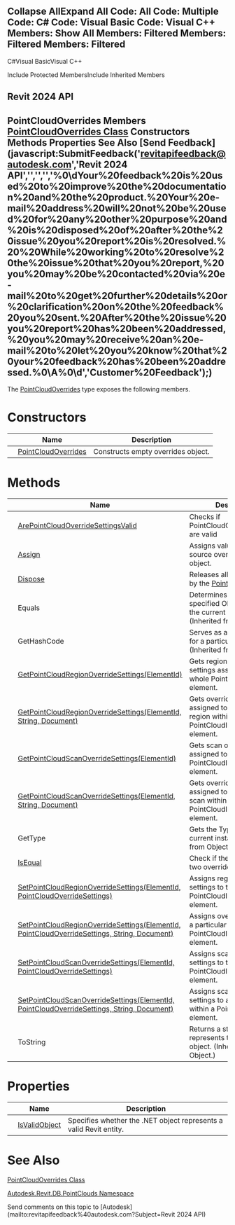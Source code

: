 ﻿

Collapse AllExpand All Code: All Code: Multiple Code: C# Code: Visual Basic Code: Visual C++  Members: Show All Members: Filtered Members: Filtered Members: Filtered   
---  
  
C#Visual BasicVisual C++

Include Protected MembersInclude Inherited Members

Revit 2024 API  
---  
PointCloudOverrides Members  
[PointCloudOverrides Class](c39d51e3-cc31-ecae-fa41-d00c435cb700.md) Constructors Methods Properties See Also [Send Feedback](javascript:SubmitFeedback\('revitapifeedback@autodesk.com','Revit 2024 API','','','','%0\\dYour%20feedback%20is%20used%20to%20improve%20the%20documentation%20and%20the%20product.%20Your%20e-mail%20address%20will%20not%20be%20used%20for%20any%20other%20purpose%20and%20is%20disposed%20of%20after%20the%20issue%20you%20report%20is%20resolved.%20%20While%20working%20to%20resolve%20the%20issue%20that%20you%20report,%20you%20may%20be%20contacted%20via%20e-mail%20to%20get%20further%20details%20or%20clarification%20on%20the%20feedback%20you%20sent.%20After%20the%20issue%20you%20report%20has%20been%20addressed,%20you%20may%20receive%20an%20e-mail%20to%20let%20you%20know%20that%20your%20feedback%20has%20been%20addressed.%0\\A%0\\d','Customer%20Feedback'\);)  
---  
  
The [PointCloudOverrides](c39d51e3-cc31-ecae-fa41-d00c435cb700.md) type exposes the following members.

# Constructors

|  | Name | Description |
| --- | --- | --- |
|  | [PointCloudOverrides](8034b037-5470-8587-694e-0160a5aeae35.md) | Constructs empty overrides object. |
  
# Methods

|  | Name | Description |
| --- | --- | --- |
|  | [ArePointCloudOverrideSettingsValid](2c34669d-bda3-5823-b58a-37526fc4566d.md) | Checks if PointCloudOverrideSettings are valid |
|  | [Assign](fc5f1a12-b260-8ee2-1f5c-f06bf068d19c.md) | Assigns values of the source overrides to this object. |
|  | [Dispose](2f1e7c6f-322b-c425-0226-b491e81b145a.md) | Releases all resources used by the [PointCloudOverrides](c39d51e3-cc31-ecae-fa41-d00c435cb700.md) |
|  | Equals | Determines whether the specified Object is equal to the current Object. (Inherited from Object.) |
|  | GetHashCode | Serves as a hash function for a particular type.  (Inherited from Object.) |
|  | [GetPointCloudRegionOverrideSettings(ElementId)](31f2fb8a-d5a7-74fb-e345-6cbfd123e57a.md) | Gets region override settings assigned to the whole PointCloudInstance element. |
|  | [GetPointCloudRegionOverrideSettings(ElementId, String, Document)](10f17433-17b0-3013-e9c6-b6630aeef9b8.md) | Gets override settings assigned to a particular region within a PointCloudInstance element. |
|  | [GetPointCloudScanOverrideSettings(ElementId)](f861fe75-b216-9f28-16a6-d66f5d63f8b0.md) | Gets scan override settings assigned to the whole PointCloudInstance element. |
|  | [GetPointCloudScanOverrideSettings(ElementId, String, Document)](499db414-b5a3-2ca6-b52b-21ed90c5d0d5.md) | Gets override settings assigned to a particular scan within a PointCloudInstance element. |
|  | GetType | Gets the Type of the current instance. (Inherited from Object.) |
|  | [IsEqual](722f87b7-f5c8-7f43-6b2d-fc7be4b0795a.md) | Check if the contents of two overrides are equal. |
|  | [SetPointCloudRegionOverrideSettings(ElementId, PointCloudOverrideSettings)](983f1c51-43e3-461a-4846-cfc27b6a3cd9.md) | Assigns region override settings to the whole PointCloudInstance element. |
|  | [SetPointCloudRegionOverrideSettings(ElementId, PointCloudOverrideSettings, String, Document)](dda42d13-bbf1-93f2-9be5-fa9481c867a9.md) | Assigns override settings to a particular region within a PointCloudInstance element. |
|  | [SetPointCloudScanOverrideSettings(ElementId, PointCloudOverrideSettings)](2f5e2c7f-39a9-5082-11ff-7441e948122d.md) | Assigns scan override settings to the whole PointCloudInstance element. |
|  | [SetPointCloudScanOverrideSettings(ElementId, PointCloudOverrideSettings, String, Document)](0de5315f-6924-3aa2-b2b5-b3999e1bc0fa.md) | Assigns scan override settings to a particular scan within a PointCloudInstance element. |
|  | ToString | Returns a string that represents the current object. (Inherited from Object.) |
  
# Properties

|  | Name | Description |
| --- | --- | --- |
|  | [IsValidObject](90257c8c-930e-d0b9-87d6-92fe445e62c3.md) | Specifies whether the .NET object represents a valid Revit entity. |
  
# See Also

[PointCloudOverrides Class](c39d51e3-cc31-ecae-fa41-d00c435cb700.md)

[Autodesk.Revit.DB.PointClouds Namespace](5974062a-47d4-c7bb-16f2-d5dd193bd170.md)

Send comments on this topic to [Autodesk](mailto:revitapifeedback%40autodesk.com?Subject=Revit 2024 API)